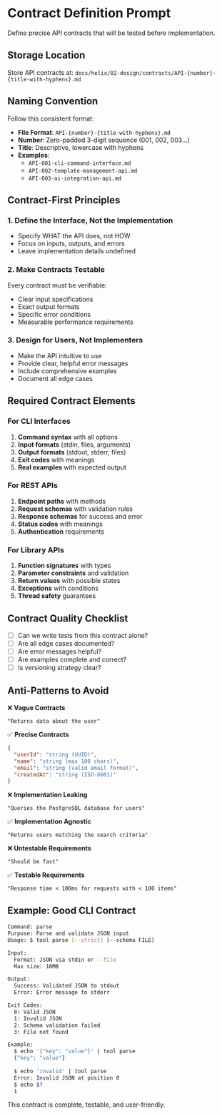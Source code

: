 # Contract Definition Prompt

Define precise API contracts that will be tested before implementation.

## Storage Location

Store API contracts at: `docs/helix/02-design/contracts/API-{number}-{title-with-hyphens}.md`

## Naming Convention

Follow this consistent format:
- **File Format**: `API-{number}-{title-with-hyphens}.md`
- **Number**: Zero-padded 3-digit sequence (001, 002, 003...)
- **Title**: Descriptive, lowercase with hyphens
- **Examples**:
  - `API-001-cli-command-interface.md`
  - `API-002-template-management-api.md`
  - `API-003-ai-integration-api.md`

## Contract-First Principles

### 1. Define the Interface, Not the Implementation
- Specify WHAT the API does, not HOW
- Focus on inputs, outputs, and errors
- Leave implementation details undefined

### 2. Make Contracts Testable
Every contract must be verifiable:
- Clear input specifications
- Exact output formats
- Specific error conditions
- Measurable performance requirements

### 3. Design for Users, Not Implementers
- Make the API intuitive to use
- Provide clear, helpful error messages
- Include comprehensive examples
- Document all edge cases

## Required Contract Elements

### For CLI Interfaces
1. **Command syntax** with all options
2. **Input formats** (stdin, files, arguments)
3. **Output formats** (stdout, stderr, files)
4. **Exit codes** with meanings
5. **Real examples** with expected output

### For REST APIs
1. **Endpoint paths** with methods
2. **Request schemas** with validation rules
3. **Response schemas** for success and error
4. **Status codes** with meanings
5. **Authentication** requirements

### For Library APIs
1. **Function signatures** with types
2. **Parameter constraints** and validation
3. **Return values** with possible states
4. **Exceptions** with conditions
5. **Thread safety** guarantees

## Contract Quality Checklist

- [ ] Can we write tests from this contract alone?
- [ ] Are all edge cases documented?
- [ ] Are error messages helpful?
- [ ] Are examples complete and correct?
- [ ] Is versioning strategy clear?

## Anti-Patterns to Avoid

❌ **Vague Contracts**
```
"Returns data about the user"
```

✅ **Precise Contracts**
```json
{
  "userId": "string (UUID)",
  "name": "string (max 100 chars)",
  "email": "string (valid email format)",
  "createdAt": "string (ISO-8601)"
}
```

❌ **Implementation Leaking**
```
"Queries the PostgreSQL database for users"
```

✅ **Implementation Agnostic**
```
"Returns users matching the search criteria"
```

❌ **Untestable Requirements**
```
"Should be fast"
```

✅ **Testable Requirements**
```
"Response time < 100ms for requests with < 100 items"
```

## Example: Good CLI Contract

```bash
Command: parse
Purpose: Parse and validate JSON input
Usage: $ tool parse [--strict] [--schema FILE]

Input:
  Format: JSON via stdin or --file
  Max size: 10MB

Output:
  Success: Validated JSON to stdout
  Error: Error message to stderr

Exit Codes:
  0: Valid JSON
  1: Invalid JSON
  2: Schema validation failed
  3: File not found

Example:
  $ echo '{"key": "value"}' | tool parse
  {"key": "value"}
  
  $ echo 'invalid' | tool parse
  Error: Invalid JSON at position 0
  $ echo $?
  1
```

This contract is complete, testable, and user-friendly.